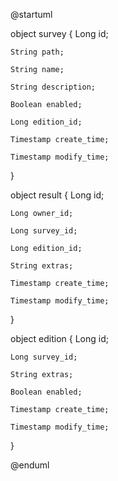 @startuml

object survey {
    Long id;

    String path;

    String name;

    String description;

    Boolean enabled;

    Long edition_id;

    Timestamp create_time;

    Timestamp modify_time;
}

object result {
    Long id;

    Long owner_id;

    Long survey_id;

    Long edition_id;

    String extras;

    Timestamp create_time;

    Timestamp modify_time;
}

object edition {
    Long id;

    Long survey_id;

    String extras;

    Boolean enabled;

    Timestamp create_time;

    Timestamp modify_time;
}


@enduml